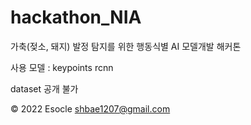 # hackathon_NIA

가축(젖소, 돼지) 발정 탐지를 위한 행동식별 AI 모델개발 해커톤

사용 모델 : keypoints rcnn

dataset 공개 불가

© 2022 Esocle <shbae1207@gmail.com>
